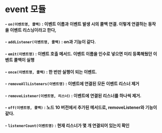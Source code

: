 # event 모듈
#### - `on(이벤트명, 콜백)` : 이벤트 이름과 이벤트 발생 시의 콜백 연결. 이렇게 연결하는 동작을 이벤트 리스닝이라고 한다,
#### - `addListener(이벤트명, 콜백)` : on과 기능이 같다.
#### - `emit(이벤트명)` : 이벤트 호출 메서드. 이벤트 이름을 인수로 넣으면 미리 등록해뒀던 이벤트 콜백이 실행
#### - `once(이벤트명, 콜백)` : 한 번만 실행이 되는 이벤트.
#### - `removeAllListeners(이벤트명)` : 이벤트에 연결된 모든 이벤트 리스너 제거
#### - `removeListener(이벤트명, 리스너)` : 이벤트에 연결된 리스너를 하나씩 제거.
#### - `off(이벤트명, 콜백)` : 노드 10 버전에서 추가된 메서드로, removeListener와 기능이 같다.
#### - `listenerCount(이벤트명)` : 현재 리스너가 몇 개 연결되어 있는지 확인

